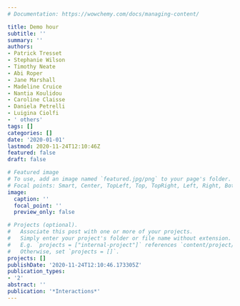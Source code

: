 ```yaml
---
# Documentation: https://wowchemy.com/docs/managing-content/

title: Demo hour
subtitle: ''
summary: ''
authors:
- Patrick Tresset
- Stephanie Wilson
- Timothy Neate
- Abi Roper
- Jane Marshall
- Madeline Cruice
- Nantia Koulidou
- Caroline Claisse
- Daniela Petrelli
- Luigina Ciolfi
- ' others'
tags: []
categories: []
date: '2020-01-01'
lastmod: 2020-11-24T12:10:46Z
featured: false
draft: false

# Featured image
# To use, add an image named `featured.jpg/png` to your page's folder.
# Focal points: Smart, Center, TopLeft, Top, TopRight, Left, Right, BottomLeft, Bottom, BottomRight.
image:
  caption: ''
  focal_point: ''
  preview_only: false

# Projects (optional).
#   Associate this post with one or more of your projects.
#   Simply enter your project's folder or file name without extension.
#   E.g. `projects = ["internal-project"]` references `content/project/deep-learning/index.md`.
#   Otherwise, set `projects = []`.
projects: []
publishDate: '2020-11-24T12:10:46.173305Z'
publication_types:
- '2'
abstract: ''
publication: '*Interactions*'
---
```


